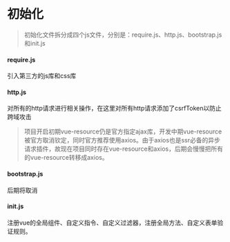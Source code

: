 # 初始化

> 初始化文件拆分成四个js文件，分别是：require.js、http.js、bootstrap.js和init.js


#### require.js

引入第三方的js库和css库


#### http.js

对所有的http请求进行相关操作，在这里对所有http请求添加了csrfToken以防止跨域攻击

> 项目开启初期vue-resource仍是官方指定ajax库，开发中期vue-resource被官方取消钦定，同时官方推荐使用axios。由于axios也是ssr必备的异步请求插件，故现在项目同时存在vue-resource和axios，后期会慢慢把所有的vue-resource转移成axios。


#### bootstrap.js

后期将取消


#### init.js

注册vue的全局组件、自定义指令、自定义过滤器，注册全局方法、自定义表单验证规则。



